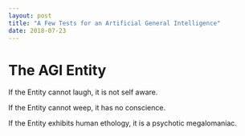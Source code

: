 ```yaml
---
layout: post
title: "A Few Tests for an Artificial General Intelligence"
date: 2018-07-23
---
```


# The AGI Entity
If the Entity cannot laugh, it is not self aware.

If the Entity cannot weep, it has no conscience.

If the Entity exhibits human ethology, it is a psychotic megalomaniac. 
